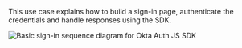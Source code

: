 This use case explains how to build a sign-in page, authenticate the credentials and handle responses using the SDK.

<div class="three-quarter">

![Basic sign-in sequence diagram for Okta Auth JS SDK](/img/oie-embedded-sdk/oie-embedded-sdk-use-case-simple-sign-on-seq-nodejs.png)

</div>
